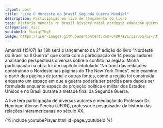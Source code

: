 ```yaml
---
layout: post
title: "Live O Nordeste do Brasil Segunda Guerra Mundial"
description: Participação em live de lançamento do livro
tags: historia memoria rn brasil history natal nordeste educacao guerra IIguerra segundaguerra
categories: misc
youtubeId: YLuiqfTKqE
image: https://user-images.githubusercontent.com/64807181/117351752-73ffeb80-ae84-11eb-9f14-ce85f7947039.png
---
```


Amanhã (15/07) às 18h será o lançamento da 2ª edição do livro "Nordeste do Brasil na II Guerra" que conta com a participação de 14 pesquisadores analisando perspectivas diversas sobre o conflito na região. Minha participação na obra foi um capítulo intutulado “No front das redações: construindo o Nordeste nas páginas do The New York Times”, nele examino a partir das páginas de jornal e outras fontes, como a região foi construída enquanto um espaço em que a guerra poderia ser perdida para depois ser formulada enquanto espaço de projeção política e militar dos Estados Unidos e no Brasil durante a metade final da Segunda Guerra.  

A live terá participação de diversos autores e mediação do Professor Dr. Henrique Alonso Pereira (UFRN), professor e pesquisador da história das relações interamericanas no século XX. 

{% include youtubePlayer.html id=page.youtubeId %}

